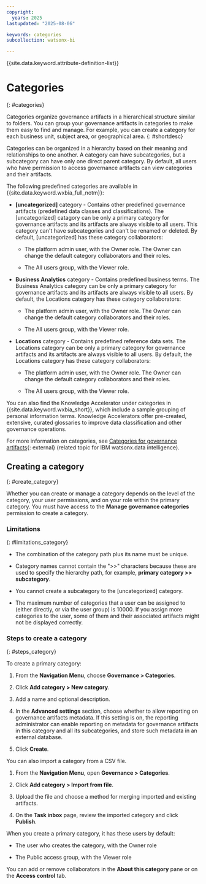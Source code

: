 ```yaml
---
copyright:
  years: 2025
lastupdated: "2025-08-06"

keywords: categories
subcollection: watsonx-bi

---
```


{{site.data.keyword.attribute-definition-list}}


# Categories
{: #categories}

Categories organize governance artifacts in a hierarchical structure similar to folders. You can group your governance artifacts in categories to make them easy to find and manage. For example, you can create a category for each business unit, subject area, or geographical area. {: #shortdesc}

Categories can be organized in a hierarchy based on their meaning and relationships to one another. A category can have subcategories, but a subcategory can have only one direct parent category. By default, all users who have permission to access governance artifacts can view categories and their artifacts. 

The following predefined categories are available in {{site.data.keyword.wxbia_full_notm}}:

- **[uncategorized]** category -  Contains other predefined governance artifacts (predefined data classes and classifications). The [uncategorized] catagory can be only a primary category for governance artifacts and its artifacts are always visible to all users. This category can't have subcategories and can't be renamed or deleted. By default, [uncategorized] has these category collaborators: 

   - The platform admin user, with the Owner role. The Owner can change the default category collaborators and their roles.

   - The All users group, with the Viewer role.

- **Business Analytics** category - Contains predefined business terms. The Business Analytics category can be only a primary category for governance artifacts and its artifacts are always visible to all users. By default, the Locations category has these category collaborators:

   - The platform admin user, with the Owner role. The Owner can change the default category collaborators and their roles.
   
   - The All users group, with the Viewer role.

- **Locations** category - Contains predefined reference data sets. The Locations category can be only a primary category for governance artifacts and its artifacts are always visible to all users.
By default, the Locations category has these category collaborators:

   - The platform admin user, with the Owner role. The Owner can change the default category collaborators and their roles.
   
   - The All users group, with the Viewer role.

You can also find the Knowledge Accelerator under categories in {{site.data.keyword.wxbia_short}}, which include a sample grouping of personal information terms. Knowledge Accelerators offer pre-created, extensive, curated glossaries to improve data classification and other governance operations. 

For more information on categories, see [Categories for governance artifacts](https://dataplatform.cloud.ibm.com/docs/content/wsj/governance/categories.html?context=df&audience=wdp){: external} (related topic for IBM watsonx.data intelligence).  

## Creating a category
{: #create_category}

Whether you can create or manage a category depends on the level of the category, your user permissions, and on your role within the primary category. You must have access to the **Manage governance categories** permission to create a category.

### Limitations
{: #limitations_category}

- The combination of the category path plus its name must be unique.

- Category names cannot contain the ">>" characters because these are used to specify the hierarchy path, for example, **primary category >> subcategory**.

- You cannot create a subcategory to the [uncategorized] category.

- The maximum number of categories that a user can be assigned to (either directly, or via the user group) is 10000. If you assign more categories to the user, some of them and their associated artifacts might not be displayed correctly.

### Steps to create a category
{: #steps_category}
  
To create a primary category:

1. From the **Navigation Menu**, choose **Governance > Categories**.  

2. Click **Add category > New category**.

3. Add a name and optional description.

4. In the **Advanced settings** section, choose whether to allow reporting on governance artifacts metadata. If this setting is on, the reporting administrator can enable reporting on metadata for governance artifacts in this category and all its subcategories, and store such metadata in an external database.

5. Click **Create**.

You can also import a category from a CSV file. 

1. From the **Navigation Menu**, open **Governance > Categories**.

2. Click **Add category > Import from file**. 

3. Upload the file and choose a method for merging imported and existing artifacts. 

4. On the **Task inbox** page, review the imported category and click **Publish**.

When you create a primary category, it has these users by default:

- The user who creates the category, with the Owner role

- The Public access group, with the Viewer role

You can add or remove collaborators in the **About this category** pane or on the **Access control** tab.
